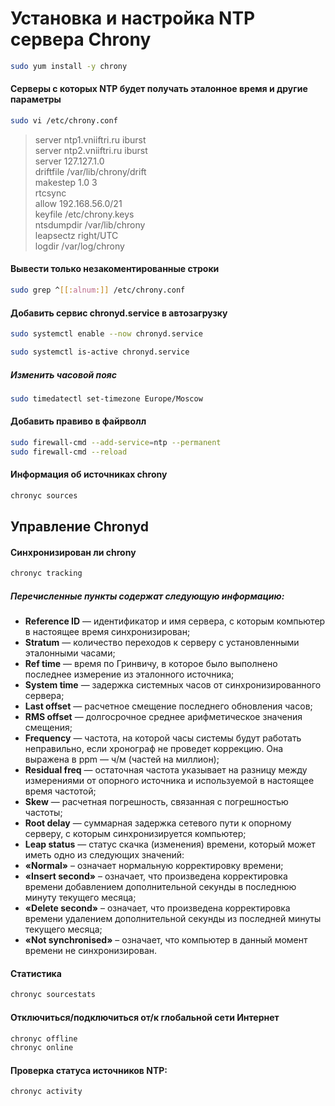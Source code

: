 # Установка и настройка NTP сервера Chrony
```bash
sudo yum install -y chrony
```
#### Серверы с которых NTP будет получать эталонное время и другие параметры
```bash
sudo vi /etc/chrony.conf
```

> server ntp1.vniiftri.ru iburst  
> server ntp2.vniiftri.ru iburst  
> server 127.127.1.0  
> driftfile /var/lib/chrony/drift  
> makestep 1.0 3  
> rtcsync  
> allow 192.168.56.0/21  
> keyfile /etc/chrony.keys  
> ntsdumpdir /var/lib/chrony  
> leapsectz right/UTC  
> logdir /var/log/chrony

#### Вывести только незакоментированные строки
```bash
sudo grep ^[[:alnum:]] /etc/chrony.conf
```
#### Добавить сервис chronyd.service в автозагрузку
```bash
sudo systemctl enable --now chronyd.service
```
```bash
sudo systemctl is-active chronyd.service
```
##### Изменить часовой пояс
```bash
sudo timedatectl set-timezone Europe/Moscow
```
#### Добавить правиво в файрволл
```bash
sudo firewall-cmd --add-service=ntp --permanent
sudo firewall-cmd --reload
```
#### Информация об источниках chrony
```bash
chronyc sources
```
## Управление Chronyd
#### Синхронизирован ли chrony
```bash
chronyc tracking
```
##### Перечисленные пункты содержат следующую информацию:

- **Reference ID** — идентификатор и имя сервера, с которым компьютер в настоящее время синхронизирован;
- **Stratum** — количество переходов к серверу с установленными эталонными часами;
- **Ref time** — время по Гринвичу, в которое было выполнено последнее измерение из эталонного источника;
- **System time** — задержка системных часов от синхронизированного сервера;
- **Last offset** — расчетное смещение последнего обновления часов;
- **RMS offset** — долгосрочное среднее арифметическое значения смещения;
- **Frequency** — частота, на которой часы системы будут работать неправильно, если хронограф не проведет коррекцию. Она выражена в ppm — ч/м (частей на миллион);
- **Residual freq** — остаточная частота указывает на разницу между измерениями от опорного источника и используемой в настоящее время частотой;
- **Skew** — расчетная погрешность, связанная с погрешностью частоты;
- **Root delay** — суммарная задержка сетевого пути к опорному серверу, с которым синхронизируется компьютер;
- **Leap status** — статус скачка (изменения) времени, который может иметь одно из следующих значений:
- **«Normal»** – означает нормальную корректировку времени;
- **«Insert second»** – означает, что произведена корректировка времени добавлением дополнительной секунды в последнюю минуту текущего месяца;
- **«Delete second»** – означает, что произведена корректировка времени удалением дополнительной секунды из последней минуты текущего месяца;
- **«Not synchronised»** – означает, что компьютер в данный момент времени не синхронизирован.


#### Статистика
```bash
chronyc sourcestats
```
#### Отключиться/подключиться от/к глобальной сети Интернет
```bash
chronyc offline
chronyc online
```
#### Проверка статуса источников NTP:
```bash
chronyc activity
```
